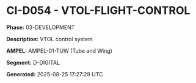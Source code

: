 # CI-D054 - VTOL-FLIGHT-CONTROL

**Phase:** 03-DEVELOPMENT

**Description:** VTOL control system

**AMPEL:** AMPEL-01-TUW (Tube and Wing)

**Segment:** D-DIGITAL

**Generated:** 2025-08-25 17:27:29 UTC

